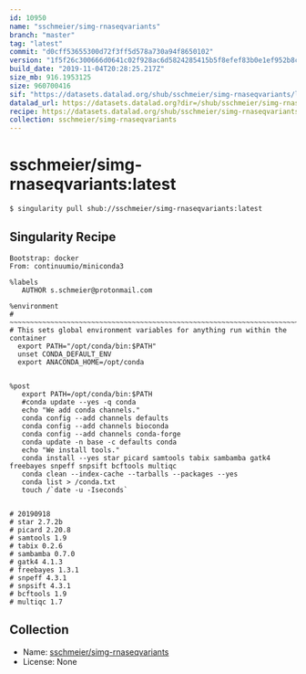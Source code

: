 ```yaml
---
id: 10950
name: "sschmeier/simg-rnaseqvariants"
branch: "master"
tag: "latest"
commit: "d0cff53655300d72f3ff5d578a730a94f8650102"
version: "1f5f26c300666d0641c02f928ac6d5824285415b5f8efef83b0e1ef952b8c3a1"
build_date: "2019-11-04T20:28:25.217Z"
size_mb: 916.1953125
size: 960700416
sif: "https://datasets.datalad.org/shub/sschmeier/simg-rnaseqvariants/latest/2019-11-04-d0cff536-1f5f26c3/1f5f26c300666d0641c02f928ac6d5824285415b5f8efef83b0e1ef952b8c3a1.sif"
datalad_url: https://datasets.datalad.org?dir=/shub/sschmeier/simg-rnaseqvariants/latest/2019-11-04-d0cff536-1f5f26c3/
recipe: https://datasets.datalad.org/shub/sschmeier/simg-rnaseqvariants/latest/2019-11-04-d0cff536-1f5f26c3/Singularity
collection: sschmeier/simg-rnaseqvariants
---
```


# sschmeier/simg-rnaseqvariants:latest

```bash
$ singularity pull shub://sschmeier/simg-rnaseqvariants:latest
```

## Singularity Recipe

```singularity
Bootstrap: docker
From: continuumio/miniconda3

%labels
   AUTHOR s.schmeier@protonmail.com

%environment
# ~~~~~~~~~~~~~~~~~~~~~~~~~~~~~~~~~~~~~~~~~~~~~~~~~~~~~~~~~~~~~~~~~~~~~~~~~~~~~
# This sets global environment variables for anything run within the container
  export PATH="/opt/conda/bin:$PATH"
  unset CONDA_DEFAULT_ENV
  export ANACONDA_HOME=/opt/conda


%post
   export PATH=/opt/conda/bin:$PATH
   #conda update --yes -q conda 
   echo "We add conda channels."
   conda config --add channels defaults
   conda config --add channels bioconda
   conda config --add channels conda-forge
   conda update -n base -c defaults conda
   echo "We install tools."
   conda install --yes star picard samtools tabix sambamba gatk4 freebayes snpeff snpsift bcftools multiqc
   conda clean --index-cache --tarballs --packages --yes
   conda list > /conda.txt
   touch /`date -u -Iseconds`


# 20190918
# star 2.7.2b
# picard 2.20.8
# samtools 1.9
# tabix 0.2.6
# sambamba 0.7.0
# gatk4 4.1.3
# freebayes 1.3.1
# snpeff 4.3.1
# snpsift 4.3.1
# bcftools 1.9
# multiqc 1.7
```

## Collection

 - Name: [sschmeier/simg-rnaseqvariants](https://github.com/sschmeier/simg-rnaseqvariants)
 - License: None

